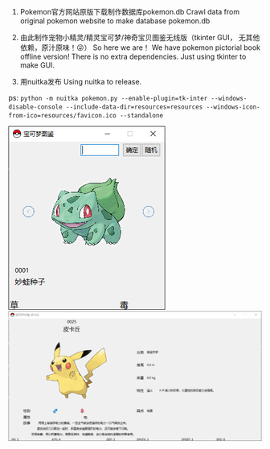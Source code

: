 1. Pokemon官方网站原版下载制作数据库pokemon.db
   Crawl data from original pokemon website to make database pokemon.db

2. 由此制作宠物小精灵/精灵宝可梦/神奇宝贝图鉴无线版（tkinter GUI， 无其他依赖，原汁原味！😜）
   So here we are！ We have pokemon pictorial book offline version! There is no extra dependencies. Just using tkinter to make GUI.

3. 用nuitka发布
   Using nuitka to release.

ps:
`python -m nuitka pokemon.py --enable-plugin=tk-inter --windows-disable-console --include-data-dir=resources=resources --windows-icon-from-ico=resources/favicon.ico --standalone`

![info](./info.PNG)
![detail](./detail.PNG)
